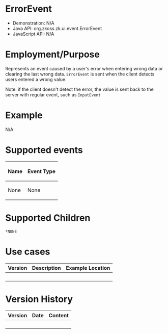 

# ErrorEvent

- Demonstration: N/A
- Java API: <javadoc>org.zkoss.zk.ui.event.ErrorEvent</javadoc>
- JavaScript API: N/A

# Employment/Purpose

Represents an event caused by a user's error when entering wrong data or
clearing the last wrong data. `ErrorEvent` is sent when the client
detects users entered a wrong value.

Note: if the client doesn't detect the error, the value is sent back to
the server with regular event, such as `InputEvent`

# Example

N/A

# Supported events

<table>
<thead>
<tr class="header">
<th><center>
<p>Name</p>
</center></th>
<th><center>
<p>Event Type</p>
</center></th>
</tr>
</thead>
<tbody>
<tr class="odd">
<td><p>None</p></td>
<td><p>None</p></td>
</tr>
</tbody>
</table>

# Supported Children

`*NONE`

# Use cases

| Version | Description | Example Location |
|---------|-------------|------------------|
|         |             |                  |

# Version History

| Version | Date | Content |
|---------|------|---------|
|         |      |         |



